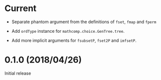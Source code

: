 # Current

- Separate phantom argument from the definitions of `fset`, `fmap` and `fperm`

- Add `ordType` instance for `mathcomp.choice.GenTree.tree`.

- Add more implicit arguments for `fsubsetP`, `fset2P` and `imfsetP`.

# 0.1.0 (2018/04/26)

Initial release
